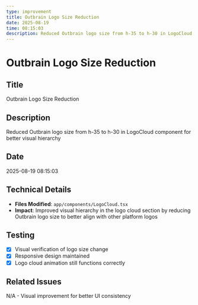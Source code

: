 ```yaml
---
type: improvement
title: Outbrain Logo Size Reduction
date: 2025-08-19
time: 08:15:03
description: Reduced Outbrain logo size from h-35 to h-30 in LogoCloud component for better visual hierarchy
---
```


# Outbrain Logo Size Reduction

## Title
Outbrain Logo Size Reduction

## Description
Reduced Outbrain logo size from h-35 to h-30 in LogoCloud component for better visual hierarchy

## Date
2025-08-19 08:15:03

## Technical Details
- **Files Modified**: `app/components/LogoCloud.tsx`
- **Impact**: Improved visual hierarchy in the logo cloud section by reducing Outbrain logo size to better align with other platform logos

## Testing
- [x] Visual verification of logo size change
- [x] Responsive design maintained
- [x] Logo cloud animation still functions correctly

## Related Issues
N/A - Visual improvement for better UI consistency 